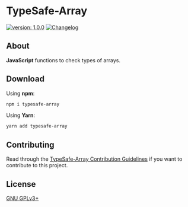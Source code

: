 # TypeSafe-Array #

[version_shield]: https://img.shields.io/badge/version-1.0.0-blue.svg
[latest_release]: https://github.com/mfederczuk/typesafe-array/releases/latest "Latest Release"
[![version: 1.0.0][version_shield]][latest_release]
[![Changelog](https://img.shields.io/badge/-Changelog-blue)](./CHANGELOG.md "Changelog")

## About ##

**JavaScript** functions to check types of arrays.

## Download ##

Using **npm**:

```sh
npm i typesafe-array
```

Using **Yarn**:

```sh
yarn add typesafe-array
```

## Contributing ##

Read through the [TypeSafe-Array Contribution Guidelines](./CONTRIBUTING.md)
 if you want to contribute to this project.

## License ##

[GNU GPLv3+](./LICENSE)
